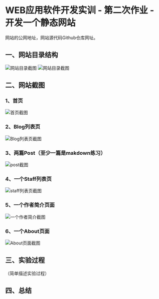 # WEB应用软件开发实训 - 第二次作业 - 开发一个静态网站

网站的公网地址，网站源代码Github仓库网址。

## 一、网站目录结构
![网站目录截图](https://img.vim-cn.com/ed/0856d4f154bc7fe0ff78e0f061b904bbc551a2.png)
![网站目录截图](https://img.vim-cn.com/f3/0f44c2b2b0dde921521d74eb6cc337be8ed39a.png)
## 二、网站截图
### 1、首页
![首页截图](https://img.vim-cn.com/a9/16914333d9351a01259b9bea634ec2e4847136.png)
### 2、Blog列表页
![Blog列表页截图](https://img.vim-cn.com/e6/053157380da101656a1df9b2c7fca43676741b.png)
### 3、两篇Post（至少一篇是makdown练习）
![post截图](https://img.vim-cn.com/2e/060cfd9764b90b1c7bcfa1c476add615719b8f.png)
### 4、一个Staff列表页
![staff列表页截图](https://img.vim-cn.com/56/ec7e99ba0073895d819d93bcc8929475b96691.png)
### 5、一个作者简介页面
![一个作者简介截图](https://img.vim-cn.com/cb/525f28395d836d7180b2a19560fdc202880556.png)
### 6、一个About页面
![About页面截图](https://img.vim-cn.com/91/3d7fdd03250abc847ef2b90c713d3cf06a2d99.png)
## 三、实验过程
（简单描述实验过程）
## 四、总结
